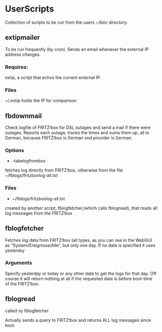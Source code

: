 # UserScripts
Collection of scripts to be run from
the users ~/bin/ directory.

## extipmailer
To be run frequently (by cron).
Sends an email whenever the external IP address changes.
### Requires:
extip, a script that echos
the current external IP.
### Files
~/.extip holds the IP for comparison

## fbdownmail
Check logfile of FRITZ!box for
DSL outages and send a mail if there
were outages. Reports each outage,
tracks the times and sums them up, all in German, because FRITZ!box is German snd provider is German.
### Options
- -takelogfrombox


fetches log directly from FRITZ!box, otherwise from the file
~/fblogs/fritzboxlog-all.txt

### Files
- ~/fblogs/fritzboxlog-all.txt

created by another script, fblogfetcher,(which calls fblogread), that reads all log messages from the FRITZ!box

## fblogfetcher
Fetches log data from FRITZ!box (all types, as you can see in the WebGUI as "System/Ereignisse/Alle", but only one day. If no date is specified it uses yesterdsy 

### Arguments

Specify yesterday or today or any other date to get the logs for that day. Off course it will return nothing at all if the requested date is before boot-time of the FRITZ!box.

## fblogread
called ny fblogfetcher 

Actually sends a query to FRITZ!box and returns ALL log messages since boot.